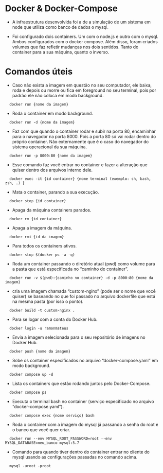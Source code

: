 # Docker & Docker-Compose

- A infraestrutura desenvolvida foi a de a simulação de um sistema em node que utiliza como banco de dados o mysql.

- Foi configurado dois containers. Um com o node.js e outro com o mysql. Ambos configurados com o docker compose. Além disso, foram criados volumes que faz refletir mudanças nos dois sentidos. Tanto do container para a sua máquina, quanto o inverso.

# Comandos úteis

* Caso não exista a imagem em questão no seu computador, ele baixa, roda e depois ou morre ou fica em foreground no seu terminal, pois por padrão ele não coloca em modo  background.

```shell
  docker run {nome da imagem}
```

* Roda o container em modo background.

```shell
  docker run -d {nome da imagem}
```

* Faz com que quando o container rodar e subir na porta 80, encaminhar para o navegador na porta 8000. Pois a porta 80 só vai rodar dentro do próprio container. Não externamente que é o caso do navegador do sistema operacional da sua máquina.

```shell
  docker run -p 8000:80 {nome da imagem}
```

* Esse comando faz você entrar no container e fazer a alteração que quiser dentro dos arquivos interno dele.

```shell
  docker exec -it {id container} {nome terminal (exemplo: sh, bash, zsh, …) }
```

* Mata o container, parando a sua execução.

```shell
  docker stop {id container}
```

* Apaga da máquina containers parados.

```shell
  docker rm {id container}
```

* Apaga a imagem da máquina.

```shell
  docker rmi {id da imagem}
```

* Para todos os containers ativos.

```shell
  docker stop $(docker ps -a -q)
```

* Roda um container passando o diretório atual (pwd) como volume para a pasta que está especificada no “caminho do container”.

```shell
  docker run -v $(pwd):{caminho no container} -d -p 8000:80 {nome da imagem}
```

* cria uma imagem chamada “custom-nginx” (pode ser o nome que você quiser) se baseando no que foi passado no arquivo dockerfile que está na mesma pasta (por isso o ponto).

```shell
  docker build -t custom-nginx .
```

* Para se logar com a conta do Docker Hub.

```shell
  docker login -u ramonmateus
```

* Envia a imagem selecionada para o seu repositório de imagens no Docker Hub.

```shell
  docker push {nome da imagem}
```

* Sobe os container especificados no arquivo “docker-compose.yaml” em modo background.

```shell
  docker compose up -d
```

* Lista os containers que estão rodando juntos pelo Docker-Compose.

```shell
  docker compose ps
```

* Executa o terminal bash no container (serviço especificado no arquivo “docker-compose.yaml”).

```shell
  docker compose exec {nome serviço} bash
```

* Roda o container com a imagem do mysql já passando a senha do root e o banco que você quer criar.

```shell
  docker run --env MYSQL_ROOT_PASSWORD=root --env MYSQL_DATABASE=meu_banco mysql:5.7
```

* Comando para quando tiver dentro do container entrar no cliente do mysql usando as configurações passadas no comando acima.

```shell
  mysql -uroot -proot
```
